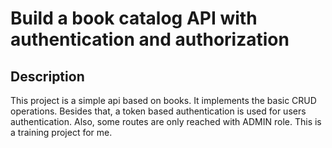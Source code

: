 # Build a book catalog API with authentication and authorization

## Description
This project is a simple api based on books. It implements the basic CRUD operations.
Besides that, a token based authentication is used for users authentication. Also, some routes
are only reached with ADMIN role. This is a training project for me.
